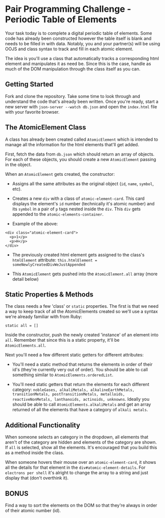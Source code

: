 # Pair Programming Challenge - Periodic Table of Elements

Your task today is to complete a digital periodic table of elements. Some code has already been constructed however the table itself is blank and needs to be filled in with data. Notably, you and your partner(s) will be using OOJS and class syntax to track and fill in each atomic element.

The idea is you'll use a class that automatically tracks a corresponding html element and manipulates it as need be. Since this is the case, handle as much of the DOM manipulation through the class itself as you can.

## Getting Started

Fork and clone the repository. Take some time to look through and understand the code that's already been written. Once you're ready, start a new server with `json-server --watch db.json` and open the `index.html` file with your favorite browser.

## The AtomicElement Class

A class has already been created called `AtomicElement` which is intended to manage all the information for the html elements that'll get added.

First, fetch the data from `db.json` which should return an array of objects. For each of these objects, you should create a new `AtomicElement` passing in the object.

When an `AtomicElement` gets created, the constructor:

- Assigns all the same attributes as the original object (`id`, `name`, `symbol`, etc).

- Creates a new `div` with a class of `atomic-element-card`. This card displays the element's `id` number (technically it's atomic number) and its `symbol` in a pair of `p` tags nested inside the `div`. This `div` gets appended to the `atomic-elements-container`.

- Example of the above:

```
<div class="atomic-element-card">
  <p>1</p>
  <p>H</p>
</div>
```

- The previously created html element gets assigned to the class's `htmlElement` attribute: `this.htmlElement = someNewlyCreatedDivWeJustAppended`

- This `AtomicElement` gets pushed into the `AtomicElement.all` array (more detail below)

## Static Properties & Methods

The class needs a few 'class' or `static` properties. The first is that we need a way to keep track of all the AtomicElements created so we'll use a syntax we're already familiar with from Ruby:

```
static all = []
```

Inside the constructor, push the newly created 'instance' of an element into `all`. Remember that since this is a static property, it'll be `AtomicElements.all`.

Next you'll need a few different static getters for different attributes:

- You'll need a static method that returns the elements in order of their id's (they're currently very out of order). You should be able to call something similar to `AtomicElements.orderedList`.

- You'll need static getters that return the elements for each different category: `nobleGases, alkaliMetals, alkalineEarthMetals, transitionMetals, postTransitionMetals, metalloids, reactiveNonMetals, lanthanoids, actinoids, unknowns`. Ideally you should be able to call `AtomicElements.alkaliMetals` and get an array returned of all the elements that have a category of `alkali metals`.

## Additional Functionality

When someone selects an category in the dropdown, all elements that aren't of the category are hidden and elements of the category are shown. If `all` is selected, show all the elements. It's encouraged that you build this as a method inside the class.

When someone hovers their mouse over an `atomic-element-card`, it shows all the details for that element in the `div#atomic-element-details`. For `electrons per shell` it's alright to change the array to a string and just display that (don't overthink it).

## BONUS

Find a way to sort the elements on the DOM so that they're always in order of their atomic number (id).
